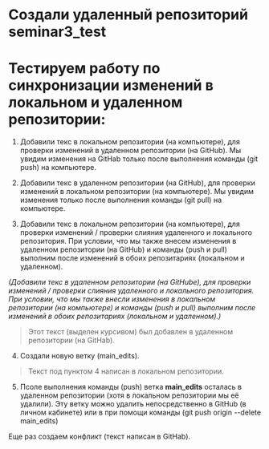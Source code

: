 # Создали удаленный репозиторий seminar3_test

# Тестируем работу по синхронизации изменений в локальном и удаленном репозитории:

1. Добавили текс в локальном репозитории (на компьютере), для проверки изменений в удаленном репозитории (на GitHub).
Мы увидим изменения на GitHab только после выполнения команды (git push) на компьютере.

2. Добавили текс в удаленном репозитории (на GitHub), для проверки изменений в локальном репозитории (на компьютере).
Мы увидим изменения только после выполнения команды (git pull) на компьютере.

3. Добавили текс в локальном репозитории (на компьютере), для проверки изменений / проверки слияния удаленного и локального репозитория. При условии, что мы также внесем изменения в удаленном репозитории (на GitHub) и команды (push и pull) выполним после изменений в обоих репозитариях (локальном и удаленном).

*(Добавили текс в удаленном репозитории (на GitHubе), для проверки изменений / проверки слияния удаленного и локального репозитория. При условии, что мы также внесли изменения в локальном репозитории (на компьютере) и команды (push и pull) выполним после изменений в обоих репозитариях (локальном и удаленном).)* 
> Этот текст (выделен курсивом) был добавлен в удаленном репозитории (на GitHab).

4. Создали новую ветку (main_edits).
> Текст под пунктом 4 написан в локальном репозитории.

5. Псоле выполнения команды (push) ветка **main_edits** осталась в удаленном репозитории (хотя в локальном репозитории мы её удалили).
Эту ветку можно удалить непосредственно в GitHub (в личном кабинете) или в при помощи команды (git push origin --delete main_edits)

Еще раз создаем конфликт (текст написан в GitHab).
